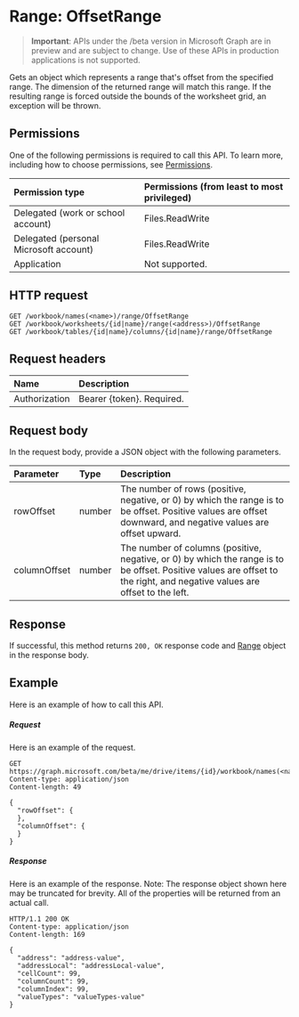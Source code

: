 # Range: OffsetRange

> **Important**: APIs under the /beta version in Microsoft Graph are in preview and are subject to change. Use of these APIs in production applications is not supported.

Gets an object which represents a range that's offset from the specified range. The dimension of the returned range will match this range. If the resulting range is forced outside the bounds of the worksheet grid, an exception will be thrown.
## Permissions
One of the following permissions is required to call this API. To learn more, including how to choose permissions, see [Permissions](../../../concepts/permissions_reference.md).

|Permission type      | Permissions (from least to most privileged)              |
|:--------------------|:---------------------------------------------------------|
|Delegated (work or school account) | Files.ReadWrite    |
|Delegated (personal Microsoft account) | Files.ReadWrite    |
|Application | Not supported. |

## HTTP request
<!-- { "blockType": "ignored" } -->
```http
GET /workbook/names(<name>)/range/OffsetRange
GET /workbook/worksheets/{id|name}/range(<address>)/OffsetRange
GET /workbook/tables/{id|name}/columns/{id|name}/range/OffsetRange

```
## Request headers
| Name       | Description|
|:---------------|:----------|
| Authorization  | Bearer {token}. Required. |


## Request body
In the request body, provide a JSON object with the following parameters.

| Parameter	   | Type	|Description|
|:---------------|:--------|:----------|
|rowOffset|number|The number of rows (positive, negative, or 0) by which the range is to be offset. Positive values are offset downward, and negative values are offset upward.|
|columnOffset|number|The number of columns (positive, negative, or 0) by which the range is to be offset. Positive values are offset to the right, and negative values are offset to the left.|

## Response

If successful, this method returns `200, OK` response code and [Range](../resources/range.md) object in the response body.

## Example
Here is an example of how to call this API.
##### Request
Here is an example of the request.
<!-- {
  "blockType": "request",
  "name": "range_offsetrange"
}-->
```http
GET https://graph.microsoft.com/beta/me/drive/items/{id}/workbook/names(<name>)/range/OffsetRange
Content-type: application/json
Content-length: 49

{
  "rowOffset": {
  },
  "columnOffset": {
  }
}
```

##### Response
Here is an example of the response. Note: The response object shown here may be truncated for brevity. All of the properties will be returned from an actual call.
<!-- {
  "blockType": "response",
  "truncated": true,
  "@odata.type": "microsoft.graph.range"
} -->
```http
HTTP/1.1 200 OK
Content-type: application/json
Content-length: 169

{
  "address": "address-value",
  "addressLocal": "addressLocal-value",
  "cellCount": 99,
  "columnCount": 99,
  "columnIndex": 99,
  "valueTypes": "valueTypes-value"
}
```

<!-- uuid: 8fcb5dbc-d5aa-4681-8e31-b001d5168d79
2015-10-25 14:57:30 UTC -->
<!-- {
  "type": "#page.annotation",
  "description": "Range: OffsetRange",
  "keywords": "",
  "section": "documentation",
  "tocPath": ""
}-->